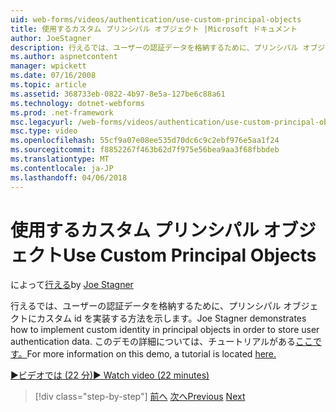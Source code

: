 ```yaml
---
uid: web-forms/videos/authentication/use-custom-principal-objects
title: 使用するカスタム プリンシパル オブジェクト |Microsoft ドキュメント
author: JoeStagner
description: 行えるでは、ユーザーの認証データを格納するために、プリンシパル オブジェクトにカスタム id を実装する方法を示します。 このデモでは、詳細については.
ms.author: aspnetcontent
manager: wpickett
ms.date: 07/16/2008
ms.topic: article
ms.assetid: 368733eb-0822-4b97-8e5a-127be6c88a61
ms.technology: dotnet-webforms
ms.prod: .net-framework
msc.legacyurl: /web-forms/videos/authentication/use-custom-principal-objects
msc.type: video
ms.openlocfilehash: 55cf9a07e08ee535d70dc6c9c2ebf976e5aa1f24
ms.sourcegitcommit: f8852267f463b62d7f975e56bea9aa3f68fbbdeb
ms.translationtype: MT
ms.contentlocale: ja-JP
ms.lasthandoff: 04/06/2018
---
```

<a name="use-custom-principal-objects"></a><span data-ttu-id="c1bc8-104">使用するカスタム プリンシパル オブジェクト</span><span class="sxs-lookup"><span data-stu-id="c1bc8-104">Use Custom Principal Objects</span></span>
====================
<span data-ttu-id="c1bc8-105">によって[行える](https://github.com/JoeStagner)</span><span class="sxs-lookup"><span data-stu-id="c1bc8-105">by [Joe Stagner](https://github.com/JoeStagner)</span></span>

<span data-ttu-id="c1bc8-106">行えるでは、ユーザーの認証データを格納するために、プリンシパル オブジェクトにカスタム id を実装する方法を示します。</span><span class="sxs-lookup"><span data-stu-id="c1bc8-106">Joe Stagner demonstrates how to implement custom identity in principal objects in order to store user authentication data.</span></span> <span data-ttu-id="c1bc8-107">このデモの詳細については、チュートリアルがある[ここです。](../../overview/older-versions-security/introduction/forms-authentication-configuration-and-advanced-topics-vb.md)</span><span class="sxs-lookup"><span data-stu-id="c1bc8-107">For more information on this demo, a tutorial is located [here.](../../overview/older-versions-security/introduction/forms-authentication-configuration-and-advanced-topics-vb.md)</span></span>

[<span data-ttu-id="c1bc8-108">&#9654;ビデオでは (22 分)</span><span class="sxs-lookup"><span data-stu-id="c1bc8-108">&#9654; Watch video (22 minutes)</span></span>](https://channel9.msdn.com/Blogs/ASP-NET-Site-Videos/use-custom-principal-objects)

> [!div class="step-by-step"]
> <span data-ttu-id="c1bc8-109">[前へ](add-custom-data-to-the-authentication-method.md)
> [次へ](understanding-aspnet-memberships.md)</span><span class="sxs-lookup"><span data-stu-id="c1bc8-109">[Previous](add-custom-data-to-the-authentication-method.md)
[Next](understanding-aspnet-memberships.md)</span></span>
